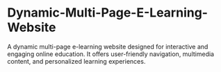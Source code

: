 # Dynamic-Multi-Page-E-Learning-Website
A dynamic multi-page e-learning website designed for interactive and engaging online education. It offers user-friendly navigation, multimedia content, and personalized learning experiences.
